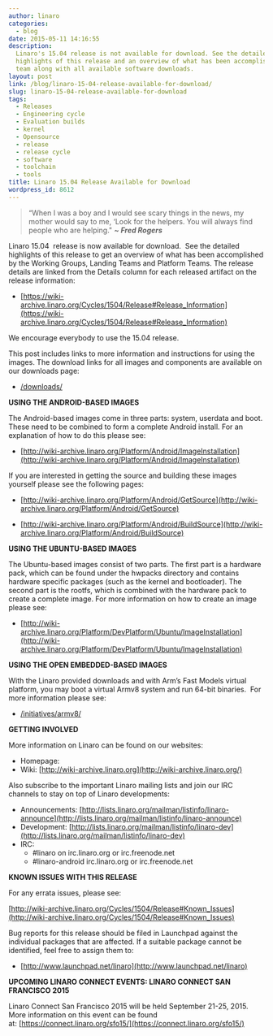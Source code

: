 ```yaml
---
author: linaro
categories:
  - blog
date: 2015-05-11 14:16:55
description:
  Linaro's 15.04 release is not available for download. See the detailed
  highlights of this release and an overview of what has been accomplished by each
  team along with all available software downloads.
layout: post
link: /blog/linaro-15-04-release-available-for-download/
slug: linaro-15-04-release-available-for-download
tags:
  - Releases
  - Engineering cycle
  - Evaluation builds
  - kernel
  - Opensource
  - release
  - release cycle
  - software
  - toolchain
  - tools
title: Linaro 15.04 Release Available for Download
wordpress_id: 8612
---
```


> “When I was a boy and I would see scary things in the news, my mother would say to me, ‘Look for the helpers. You will always find people who are helping." _**~ Fred Rogers**_

Linaro 15.04  release is now available for download.  See the detailed highlights of this release to get an overview of what has been accomplished by the Working Groups, Landing Teams and Platform Teams. The release details are linked from the Details column for each released artifact on the release information:

- [https://wiki-archive.linaro.org/Cycles/1504/Release#Release_Information](https://wiki-archive.linaro.org/Cycles/1504/Release#Release_Information)

We encourage everybody to use the 15.04 release.

This post includes links to more information and instructions for using the images. The download links for all images and components are available on our downloads page:

- [/downloads/](/downloads/)

**USING THE ANDROID-BASED IMAGES**

The Android-based images come in three parts: system, userdata and boot. These need to be combined to form a complete Android install. For an explanation of how to do this please see:

- [http://wiki-archive.linaro.org/Platform/Android/ImageInstallation](http://wiki-archive.linaro.org/Platform/Android/ImageInstallation)

If you are interested in getting the source and building these images yourself please see the following pages:

- [http://wiki-archive.linaro.org/Platform/Android/GetSource](http://wiki-archive.linaro.org/Platform/Android/GetSource)

- [http://wiki-archive.linaro.org/Platform/Android/BuildSource](http://wiki-archive.linaro.org/Platform/Android/BuildSource)

**USING THE UBUNTU-BASED IMAGES**

The Ubuntu-based images consist of two parts. The first part is a hardware pack, which can be found under the hwpacks directory and contains hardware specific packages (such as the kernel and bootloader). The second part is the rootfs, which is combined with the hardware pack to create a complete image. For more information on how to create an image please see:

- [http://wiki-archive.linaro.org/Platform/DevPlatform/Ubuntu/ImageInstallation](http://wiki-archive.linaro.org/Platform/DevPlatform/Ubuntu/ImageInstallation)

**USING THE OPEN EMBEDDED-BASED IMAGES**

With the Linaro provided downloads and with Arm’s Fast Models virtual platform, you may boot a virtual Armv8 system and run 64-bit binaries.  For more information please see:

- [/initiatives/armv8/](/engineering/)

**GETTING INVOLVED**

More information on Linaro can be found on our websites:

- Homepage: [](/)
- Wiki: [http://wiki-archive.linaro.org](http://wiki-archive.linaro.org/)

Also subscribe to the important Linaro mailing lists and join our IRC channels to stay on top of Linaro developments:

- Announcements: [http://lists.linaro.org/mailman/listinfo/linaro-announce](http://lists.linaro.org/mailman/listinfo/linaro-announce)
- Development: [http://lists.linaro.org/mailman/listinfo/linaro-dev](http://lists.linaro.org/mailman/listinfo/linaro-dev)
- IRC:
  - #linaro on irc.linaro.org or irc.freenode.net
  - #linaro-android irc.linaro.org or irc.freenode.net

**KNOWN ISSUES WITH THIS RELEASE**

For any errata issues, please see:

[http://wiki-archive.linaro.org/Cycles/1504/Release#Known_Issues](http://wiki-archive.linaro.org/Cycles/1504/Release#Known_Issues)

Bug reports for this release should be filed in Launchpad against the individual packages that are affected. If a suitable package cannot be identified, feel free to assign them to:

- [http://www.launchpad.net/linaro](http://www.launchpad.net/linaro)

**UPCOMING LINARO CONNECT EVENTS: LINARO CONNECT SAN FRANCISCO 2015**

Linaro Connect San Francisco 2015 will be held September 21-25, 2015.  More information on this event can be found at: [https://connect.linaro.org/sfo15/](https://connect.linaro.org/sfo15/)
